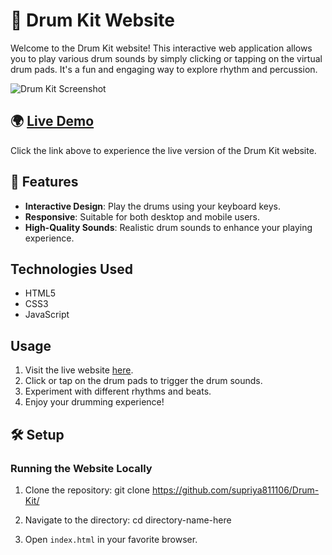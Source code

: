 # 🥁 Drum Kit Website 

Welcome to the Drum Kit website! This interactive web application allows you to play various drum sounds by simply clicking or tapping on the virtual drum pads. It's a fun and engaging way to explore rhythm and percussion.

![Drum Kit Screenshot](https://github.com/supriya811106/Drum-Kit/assets/89856408/21271d8d-8a27-4492-ad4b-a1e9e2607b92)

## 🌍 [Live Demo](https://play-drum-kit1.netlify.app/)

Click the link above to experience the live version of the Drum Kit website.

## 🔧 Features

- **Interactive Design**: Play the drums using your keyboard keys.
- **Responsive**: Suitable for both desktop and mobile users.
- **High-Quality Sounds**: Realistic drum sounds to enhance your playing experience.

## Technologies Used

- HTML5
- CSS3
- JavaScript

## Usage

1. Visit the live website [here](https://play-drum-kit1.netlify.app/).
2. Click or tap on the drum pads to trigger the drum sounds.
3. Experiment with different rhythms and beats.
4. Enjoy your drumming experience!

## 🛠️ Setup

### Running the Website Locally

1. Clone the repository: git clone https://github.com/supriya811106/Drum-Kit/

2. Navigate to the directory: cd directory-name-here

3. Open `index.html` in your favorite browser.
